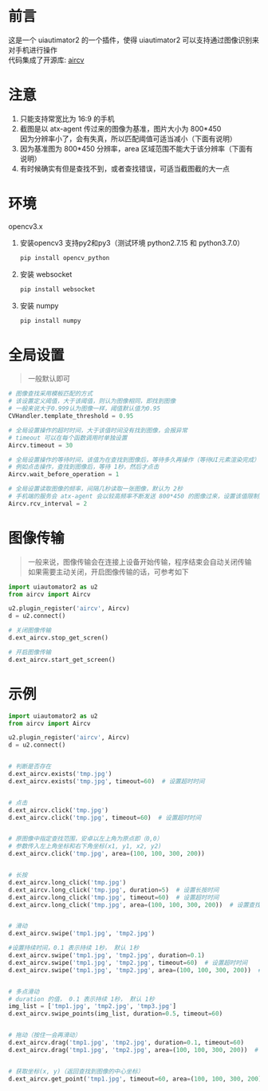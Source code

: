 # 前言

这是一个 uiautimator2 的一个插件，使得 uiautimator2 可以支持通过图像识别来对手机进行操作  
代码集成了开源库: [aircv](https://github.com/NetEaseGame/aircv)


# 注意

1. 只能支持常宽比为 16:9 的手机
2. 截图是以 atx-agent 传过来的图像为基准，图片大小为 800*450  
    因为分辨率小了，会有失真，所以匹配阈值可适当减小（下面有说明）
3. 因为基准图为 800*450 分辨率，area 区域范围不能大于该分辨率（下面有说明）
4. 有时候确实有但是查找不到，或者查找错误，可适当截图截的大一点


# 环境
opencv3.x
1. 安装opencv3 支持py2和py3（测试环境 python2.7.15 和 python3.7.0）
    ```bash
    pip install opencv_python
    ```
2. 安装 websocket
    ```bash
    pip install websocket
    ```
3. 安装 numpy
    ```bash
    pip install numpy
    ```


# 全局设置

> 一般默认即可

```python
# 图像查找采用模板匹配的方式
# 该设置定义阈值，大于该阈值，则认为图像相同，即找到图像
# 一般来说大于0.999认为图像一样，阈值默认值为0.95
CVHandler.template_threshold = 0.95

# 全局设置操作的超时时间，大于该值时间没有找到图像，会报异常
# timeout 可以在每个函数调用时单独设置
Aircv.timeout = 30

# 全局设置操作的等待时间，该值为在查找到图像后，等待多久再操作（等待UI元素渲染完成）
# 例如点击操作，查找到图像后，等待 1秒，然后才点击
Aircv.wait_before_operation = 1

# 全局设置读取图像的频率，间隔几秒读取一张图像，默认为 2秒
# 手机端的服务会 atx-agent 会以较高频率不断发送 800*450 的图像过来，设置该值限制频率
Aircv.rcv_interval = 2

```


# 图像传输

> 一般来说，图像传输会在连接上设备开始传输，程序结束会自动关闭传输
> 如果需要主动关闭，开启图像传输的话，可参考如下
```python
import uiautomator2 as u2
from aircv import Aircv

u2.plugin_register('aircv', Aircv)
d = u2.connect()

# 关闭图像传输
d.ext_aircv.stop_get_scren()

# 开启图像传输
d.ext_aircv.start_get_screen()

```


# 示例

```python
import uiautomator2 as u2
from aircv import Aircv

u2.plugin_register('aircv', Aircv)
d = u2.connect()


# 判断是否存在
d.ext_aircv.exists('tmp.jpg')
d.ext_aircv.exists('tmp.jpg', timeout=60)  # 设置超时时间


# 点击
d.ext_aircv.click('tmp.jpg')
d.ext_aircv.click('tmp.jpg', timeout=60)  # 设置超时时间


# 原图像中指定查找范围，安卓以左上角为原点即（0,0）
# 参数传入左上角坐标和右下角坐标(x1, y1, x2, y2)
d.ext_aircv.click('tmp.jpg', area=(100, 100, 300, 200))


# 长按
d.ext_aircv.long_click('tmp.jpg')
d.ext_aircv.long_click('tmp.jpg', duration=5)  # 设置长按时间
d.ext_aircv.long_click('tmp.jpg', timeout=60)  # 设置超时时间
d.ext_aircv.long_click('tmp.jpg', area=(100, 100, 300, 200))  # 设置查找范围


# 滑动
d.ext_aircv.swipe('tmp1.jpg', 'tmp2.jpg')

#设置持续时间，0.1 表示持续 1秒， 默认 1秒
d.ext_aircv.swipe('tmp1.jpg', 'tmp2.jpg', duration=0.1)
d.ext_aircv.swipe('tmp1.jpg', 'tmp2.jpg', timeout=60)  # 设置超时时间
d.ext_aircv.swipe('tmp1.jpg', 'tmp2.jpg', area=(100, 100, 300, 200))  # 设置查找范围


# 多点滑动
# duration 的值， 0.1 表示持续 1秒， 默认 1秒
img_list = ['tmp1.jpg', 'tmp2.jpg', 'tmp3.jpg']
d.ext_aircv.swipe_points(img_list, duration=0.5, timeout=60)


# 拖动（按住一会再滑动）
d.ext_aircv.drag('tmp1.jpg', 'tmp2.jpg', duration=0.1, timeout=60)
d.ext_aircv.drag('tmp1.jpg', 'tmp2.jpg', area=(100, 100, 300, 200))  # 设置查找范围


# 获取坐标(x, y)（返回查找到图像的中心坐标）
d.ext_aircv.get_point('tmp1.jpg', timeout=60, area=(100, 100, 300, 200)) 

```
